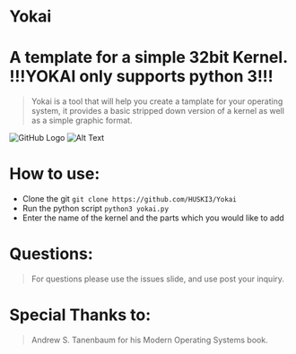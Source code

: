 # Yokai
# A template for a simple 32bit Kernel. !!!YOKAI only supports python 3!!!

> Yokai is a tool that will help you create a tamplate for your operating system, it provides a basic stripped down version of a kernel as well as a simple graphic format.

![GitHub Logo](https://scontent-ams4-1.cdninstagram.com/v/t51.2885-15/sh0.08/e35/s750x750/75231115_107046013944484_4786676083872283259_n.jpg?_nc_ht=scontent-ams4-1.cdninstagram.com&_nc_cat=104&oh=b953e5a92369ad92eda0311d5aa7f53e&oe=5E7FA32C)
![Alt Text](url)

# How to use:
* Clone the git
`git clone https://github.com/HUSKI3/Yokai`
* Run the python script
`python3 yokai.py`
* Enter the name of the kernel and the parts which you would like to add

# Questions:
>For questions please use the issues slide, and use post your inquiry.

# Special Thanks to:
>Andrew S. Tanenbaum for his Modern Operating Systems book.
